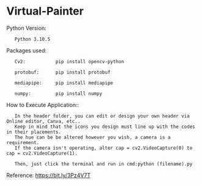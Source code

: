 # Virtual-Painter

Python Version: 
               
       Python 3.10.5

Packages used:

       Cv2:           pip install opencv-python 

       protobuf:      pip install protobuf
               
       mediapipe:     pip install mediapipe
               
       numpy:         pip install numpy
               
How to Execute Application:: 

       In the header folder, you can edit or design your own header via Online editor, Canva, etc.. 
       Keep in mind that the icons you design must line up with the codes in their placements. 
       The hue can be be altered however you wish, a camera is a requirement. 
       If the camera isn't operating, alter cap = cv2.VideoCapture(0) to cap = cv2.VideoCapture(1).  
       
       Then, just click the terminal and run in cmd:python (filename).py

Reference: https://bit.ly/3Pz4V7T 
